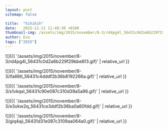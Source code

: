 ```yaml
---
layout: post
sitemap: false

title:  "hihihih"
date:   2015-11-11 11:49:30 +0100
thumbnail-img: /assets/img/2015/november/8-3/rd4pg4l_56431c0d2a6b229f29bbe6f3.gif
author: Eva
tags: ["2015"]
---
```




![]({{ '/assets/img/2015/november/8-3/rd4pg4l_56431c0d2a6b229f29bbe6f3.gif)'  | relative_url }}

![]({{ '/assets/img/2015/november/8-3/ifa66tl_56431c4dddf2b36b8192266a.gif)'  | relative_url }}

![]({{ '/assets/img/2015/november/8-3/s1vkqxl_56431c90e087c310d39a5a96.gif)'  | relative_url }}

![]({{ '/assets/img/2015/november/8-3/e3okw2q_56431ce3ddf2b36ba0a60fdd.gif)'  | relative_url }}

![]({{ '/assets/img/2015/november/8-3/giq4aji_56431d31e087c3109aa064a0.gif)'  | relative_url }}

